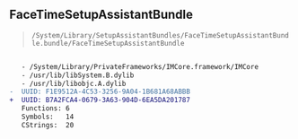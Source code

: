 ## FaceTimeSetupAssistantBundle

> `/System/Library/SetupAssistantBundles/FaceTimeSetupAssistantBundle.bundle/FaceTimeSetupAssistantBundle`

```diff

   - /System/Library/PrivateFrameworks/IMCore.framework/IMCore
   - /usr/lib/libSystem.B.dylib
   - /usr/lib/libobjc.A.dylib
-  UUID: F1E9512A-4C53-3256-9A04-1B681A68ABBB
+  UUID: B7A2FCA4-0679-3A63-904D-6EA5DA201787
   Functions: 6
   Symbols:   14
   CStrings:  20

```
